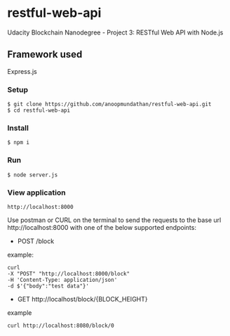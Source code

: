 # restful-web-api
Udacity Blockchain Nanodegree - Project 3: RESTful Web API with Node.js

## Framework used

Express.js

### Setup
```
$ git clone https://github.com/anoopmundathan/restful-web-api.git
$ cd restful-web-api
```
### Install
```
$ npm i
```
### Run
``` 
$ node server.js
```
### View application
``` 
http://localhost:8000
```
Use postman or CURL on the terminal to send the requests to the base url http://localhost:8000 with one of the below supported endpoints:

- POST
/block

example:

```
curl 
-X "POST" "http://localhost:8000/block" 
-H 'Content-Type: application/json' 
-d $'{"body":"test data"}'
```

- GET
http://localhost/block/{BLOCK_HEIGHT}

example
```
curl http://localhost:8080/block/0
```
